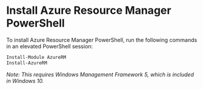 # Install Azure Resource Manager PowerShell

To install Azure Resource Manager PowerShell, run the following commands in an elevated PowerShell session:
```powershell
Install-Module AzureRM
Install-AzureRM
``` 

*Note: This requires Windows Management Framework 5, which is included in Windows 10.*